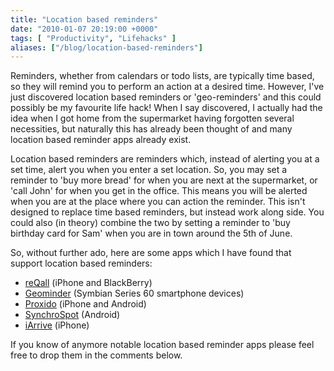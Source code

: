 ```yaml
---
title: "Location based reminders"
date: "2010-01-07 20:19:00 +0000"
tags: [ "Productivity", "Lifehacks" ]
aliases: ["/blog/location-based-reminders"]
---
```

Reminders, whether from calendars or todo lists, are typically time based, so they will remind you to perform an action at a desired time. However, I've just discovered location based reminders or 'geo-reminders' and this could possibly be my favourite life hack! When I say discovered, I actually had the idea when I got home from the supermarket having forgotten several necessities, but naturally this has already been thought of and many location based reminder apps already exist.

<!--more-->

Location based reminders are reminders which, instead of alerting you at a set time, alert you when you enter a set location. So, you may set a reminder to 'buy more bread' for when you are next at the supermarket, or 'call John' for when you get in the office. This means you will be alerted when you are at the place where you can action the reminder. This isn't designed to replace time based reminders, but instead work along side. You could also (in theory) combine the two by setting a reminder to 'buy birthday card for Sam' when you are in town around the 5th of June.

So, without further ado, here are some apps which I have found that support location based reminders:

* [reQall](http://www.reqall.com/about/remember_when_im_there) (iPhone and BlackBerry)
* [Geominder](http://ludimate.com/products/geominder/) (Symbian Series 60 smartphone devices)
* [Proxido](http://www.hollowire.com/proxido/) (iPhone and Android)
* [SynchroSpot](http://www.synchrospot.com/) (Android)
* [iArrive](http://itunes.apple.com/us/app/iarrive/id446651590?mt=8#) (iPhone)

If you know of anymore notable location based reminder apps please feel free to drop them in the comments below.